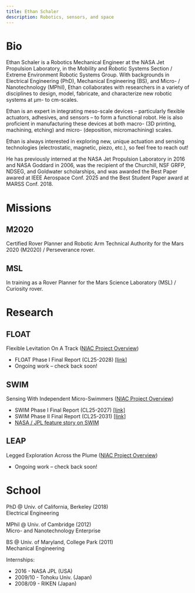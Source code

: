 ```yaml
---
title: Ethan Schaler
description: Robotics, sensors, and space
---
```


# Bio
Ethan Schaler is a Robotics Mechanical Engineer at the NASA Jet Propulsion Laboratory, in the Mobility and Robotic Systems Section / Extreme Environment Robotic Systems Group. With backgrounds in Electrical Engineering (PhD), Mechanical Engineering (BS), and Micro- / Nanotechnology (MPhil), Ethan collaborates with researchers in a variety of disciplines to design, model, fabricate, and characterize new robotic systems at µm- to cm-scales.

Ethan is an expert in integrating meso-scale devices – particularly flexible actuators, adhesives, and sensors – to form a functional robot. He is also proficient in manufacturing these devices at both macro- (3D printing, machining, etching) and micro- (deposition, micromachining) scales.

Ethan is always interested in exploring new, unique actuation and sensing technologies (electrostatic, magnetic, piezo, etc.), so feel free to reach out!

He has previously interned at the NASA Jet Propulsion Laboratory in 2016 and NASA Goddard in 2006, was the recipient of the Churchill, NSF GRFP, NDSEG, and Goldwater scholarships, and was awarded the Best Paper awared at IEEE Aerospace Conf. 2025 and the Best Student Paper award at MARSS Conf. 2018.


# Missions

## M2020
Certified Rover Planner and Robotic Arm Technical Authority for the Mars 2020 (M2020) / Perseverance rover.

## MSL
In training as a Rover Planner for the Mars Science Laboratory (MSL) / Curiosity rover.


# Research
## FLOAT 
Flexible Levitation On A Track ([NIAC Project Overview](https://www.nasa.gov/directorates/stmd/niac/niac-studies/flexible-levitation-on-a-track-float/))

- FLOAT Phase I Final Report (CL25-2028) [\[link\]](https://www-robotics.jpl.nasa.gov/documents/1024/FLOAT_FinalReport_CL22-0544.pdf)
- Ongoing work – check back soon!

## SWIM
Sensing With Independent Micro-Swimmers ([NIAC Project Overview](https://www.nasa.gov/general/swim-sensing-with-independent-micro-swimmers/))

- SWIM Phase I Final Report (CL25-2027) [\[link\]](https://www-robotics.jpl.nasa.gov/documents/1025/SWIM_FinalReport_CL22-0545.pdf)
- SWIM Phase II Final Report (CL25-2031) [\[link\]](https://www-robotics.jpl.nasa.gov/documents/1026/SWIM_Phase_II_Final_Report_CL_25-0668.pdf)
- [NASA / JPL feature story on SWIM](https://www.nasa.gov/solar-system/planets/jupiter/jupiter-moons/europa/nasa-ocean-world-explorers-have-to-swim-before-they-can-fly/)

## LEAP
Legged Exploration Across the Plume ([NIAC Project Overview](https://www.nasa.gov/directorates/stmd/niac/niac-studies/leap-legged-exploration-across-the-plume/))

- Ongoing work – check back soon!


# School
PhD @ Univ. of California, Berkeley (2018) <br>
   Electrical Engineering

MPhil @ Univ. of Cambridge (2012)  
   Micro- and Nanotechnology Enterprise

BS @ Univ. of Maryland, College Park (2011)  
   Mechanical Engineering

Internships:
- 2016 - NASA JPL (USA)
- 2009/10 - Tohoku Univ. (Japan)
- 2008/09 - RIKEN (Japan)
